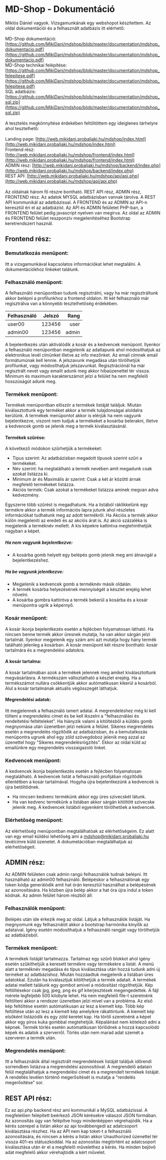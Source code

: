 # MD-Shop - Dokumentáció

Miklós Dániel vagyok. Vizsgamunkának egy webshopot készítettem. Az oldal dokumentációi és a felhasznált adatbázis itt elérhető:<br><br>
MD-Shop dokumentáció: [https://github.com/MikiDani/mdshop/blob/master/documentation/mdshop_dokumentacio.pdf](https://github.com/MikiDani/mdshop/blob/master/documentation/mdshop_dokumentacio.pdf)<br>
MD-Shop technikai felépítése: [https://github.com/MikiDani/mdshop/blob/master/documentation/mdshop_felepitese.pdf](https://github.com/MikiDani/mdshop/blob/master/documentation/mdshop_felepitese.pdf)<br>
SQL adatbázis: [https://github.com/MikiDani/mdshop/blob/master/documentation/mdshop_sql.zip](https://github.com/MikiDani/mdshop/blob/master/documentation/mdshop_sql.zip)<br><br>
A tesztelés megkönnyítése érdekében feltöltöttem egy ideiglenes tárhelyre ahol tesztelhető:<br><br>
Landing page: [http://web.mikidani.probaljaki.hu/mdshop/index.html](http://web.mikidani.probaljaki.hu/mdshop/index.html)<br>
Frontend rész: [http://web.mikidani.probaljaki.hu/mdshop/frontend/index.html](http://web.mikidani.probaljaki.hu/mdshop/frontend/index.html)<br>
ADMIN rész: [http://web.mikidani.probaljaki.hu/mdshop/backend/index.php](http://web.mikidani.probaljaki.hu/mdshop/backend/index.php)<br>
REST API: [http://web.mikidani.probaljaki.hu/mdshop/api/api.php](http://web.mikidani.probaljaki.hu/mdshop/api/api.php)<br><br>
Az oldalnak három fő részre bontható. REST API rész, ADMIN rész, FRONTEND rész. Az adatok MYSQL adatbázisban vannak tárolva. A REST API kommunikál az adatbázissal. A FRONTEND és az ADMIN az API-n keresztül éri el az adatbázist. Az API és ADMIN felületet PHP-ban, a FRONTEND felület pedig javascript nyelven van megírva. Az oldal az ADMIN és FRONTEND felület reszponzív megjelenítéséhez Bootstrap keretrendszert használ.

## Frontend rész:

### Bemutatkozás menüpont:
Itt a vizsgamunkával kapcsolatos információkat lehet megtalálni. A dokumentációkhoz linkeket találunk.

### Felhasználó menüpont:
A felhasználó menüpontban tudunk regisztrálni, vagy ha már regisztráltunk akkor belépni a profilunkhoz a frontend oldalon. Itt két felhasználó már regisztrálva van a könnyebb tesztelhetőség érdekében.

| Felhasználó | Jelszó | Rang  |
| ----------- |:------:| -----:|
| user00      | 123456 | user  |
| admin00     | 123456 | admin |

A bejelentkezés után aktiválódik a kosár és a kedvencek menüpont. Ilyenkor a felhasználó menüpontban megjelenik az adatlapunk ahol módosíthatjuk az elektronikus levél címünket illetve az info mezőnket.  Az email címnek email formátumúnak kell lennie. A jelszavunk megadása után törölhetjük profilunkat, vagy módosíthatjuk jelszavunkat. 
Regisztrációnál ha már regisztrált nevet vagy emailt adunk meg akkor hibaüzenettel tér vissza. Minimum és maximum karakterszámot jelzi a felület ha nem megfelelő hosszúságút adunk meg.

### Termékek menüpont:
Termékek menüpontban először a termékek listáját találjuk. Miután kiválasztottunk egy terméket akkor a termék tulajdonságai aloldalra kerülünk. A termékek menüpontot akkor is elérjük ha nem vagyunk bejelentkezve, viszont nem tudjuk a termékeket a kosárba belerakni, illetve a kedvencek gomb se jelenik meg a termék kiválasztásánál.
#### Termékek szűrése:
A következő módokon szűrhetjük a termékeket:
- Tipus szerint: Az adatbázisban megadott típusok szerint szűri a termékeket.
- Név szerint: ha megtalálható a termék nevében amit megadunk csak azokat listázza ki.
- Minimum ár és Maximális ár szerint: Csak a két ár közötti árnak megfelelő termékeket listázza.
- Akciós termék: Csak azokat a termékeket listázza aminek megvan adva kedvezmény.

Egyszerre több szűrést is megadhatunk. Ha a listából ráklikkelünk egy termékre akkor a termék információs lapra jutunk ahol részletes információkat tudhatunk meg az adott termékről. Ha Akciós a termék akkor külön megjeleníti az eredeti és az akciós árat is. Az akció százaléka is megjelenik a terméknév mellett. A kis képekre kattintva megtehinthetjük nagyban a képet.
##### Ha nem vagyunk bejelentkezve:
- A kosárba gomb helyett egy belépés gomb jelenik meg ami átnavigál a bejelentkezéshez.
##### Ha be vagyunk jelentkezve:
- Megjelenik a kedvencek gomb a terméknév másik oldalán.
- A termék kosárba helyezésének mennyiségét a készlet erejéig lehet növelni.
- A kosárba gombra kattintva a termék bekerül a kosárba és a kosár menüpontra ugrik a képernyő.

### Kosár menüpont:
A kosár ikonja bejelentkezés esetén a fejlécben folyamatosan látható. Ha nincsen benne termék 
akkor üresnek mutatja, ha van akkor sárgán jelzi tartalmát. Ilyenkor megjelenik egy szám ami azt mutatja hogy hány termék található jelenleg a kosárban. A kosár menüpont két részre bontható: kosár tartalmára és a megrendelési adatokra.
#### A kosár tartalma:
A kosár tartalmában azok a termékek jelennek meg amiket kiválasztottunk megvásárlásra. A termékszám változtatható a készlet erejéig. Ha a termékszámot nullára csökkentjük akkor autómatikusan kikerül a kosárból. Alul a kosár tartalmának aktuális végösszegét láthatjuk.
#### Megrendelési adatok:
Itt megjelennek a felhasználó ismert adatai. A megrendeléshez még ki kell tölteni a megrendelési címet és be kell ikszelni a "felhasználási és rendeltetési feltételeket". Ha hiányzik valami a kitöltésből a küldés gomb megnyomása után üzenetben jelzi nekünk a felület. Sikeres megrendelés esetén a megrendelés rögzítődik az adatbázisban, és a bemutatkozás menüpontra ugrunk ahol egy zöld szövegdoboz jelenik meg azzal az üzenettel hogy "Sikeres megrendelésrögzítés". Ekkor az oldal küld az emailünkre egy megrendelés visszaigazoló linket.

### Kedvencek menüpont:
A kedvencek ikonja bejelentkezés esetén a fejlécben folyamatosan megtalálható. A kedvencek listát a felhasználó profijában rögzítődik ellentétben a kosár tartalmával. Hogyha újra bejelentkezünk a kedvencek is újra betöltődnek.
- Ha nincsen kedvenc termékünk akkor egy üres szivecskét látunk.
- Ha van kedvenc termékünk a listában akkor sárgán kitöltött szivecske jelenik meg.
A kedvencek listából egyenként törölhetőek a kedvencek.
### Elérhetőség menüpont:
Az elérhetőség menüpontban megtalálhatóak az elérhetőségeim. Ez alatt van egy email küldési lehetőség ami a mdshop@mikidani.probaljaki.hu levélcímre küld üzenetet. A dokumetációban megtalálhatjuk az elérhetőségeit.

## ADMIN rész:

Az ADMIN felületen csak admin rangú felhasználók tudnak belépni. Itt használható az admin00 felhasználó. Belépéskor a felhasználónak egy token kódja generálódik amit hat órán keresztül használhat a belépésének az azonosítására. Ha közben újra belép akkor a hat óra újra indul a token kódnak.
Az admin felület három részből áll:

### Felhasználók menüpont:
Belépés után ide érkezik meg az oldal. Látjuk a felhasználók listáját. Ha megnyomunk egy felhasználót akkor a bootstrap harmónika kinyílik az adataival. Igény esetén módosíthatjuk a felhasználó rangját vagy törölhetjük az adatbázisból.

### Termékek menüpont:
A termékek listáját tartalmazza. Tartalmaz egy szűrő blokkot ahol igény esetén szűkíthetjük a keresett termékre vagy termékekre a listát. A menü alatt a terméknév megadása és típus kiválasztása után hozzá tudunk adni új terméket az adatbázishoz. Miután hozzáadtuk megjelenik a listában üres adatokkal. Ezután ha kiválasztjuk kitölthetjük a termék adatait. A termékek adatai mellett találunk egy gombot amivel a módosítást rögzíthetjük.
Kép feltöltésekor csak jpg, jpeg, png és gif kiterjesztések megengedettek. A fájl mérete legfeljebb 500 kilobyte lehet. Ha nem megfelelő file-t szeretnénk feltölteni akkor a rendszer üzenetben jelzi mivel van a probléma. Az első kép feltöltése esetén autómatikusan az lesz a kiemelt kép. Több kép feltöltése után az lesz a kiemelt kép amelyikre rákattintunk. A kiemelt kép elsőként listázódik és egy zöld keretet kap. Ha töröli szeretnénk a képet akkor egy piros kuka gombbal megtehetjük. Képaláírást nem kötelező adni a képnek. Termék törlés esetén autómatikusan törlődnek a hozzá kapcsolódó képek és adatok a szerverről. Törlés után nem marad adat szemét a szerveren a termék után.

### Megrendelés menüpont:
Itt a felhasználók által regisztrált megrendelések listáját találjuk időrendi sorrendben listázva a megrendelési azonosítóval. A megrendelő adatain felül megtalálhatjuk a megrendelési címet és a megrendelt termékek listáját. A rendellés levélen történő megerősítését is mutatja a "rendelés megerősítése" sor.

## REST API rész:

Ez az api.php backend rész ami kommunikál a MySQL adatbázissal. A megfelelően felépített beérkező JSON kérésekre válaszol JSON formában. Az azonosítás úgy van felépítve hogy mindenképpen végrehajódik. Ha a kérés szerepel a listán akkor az api továbbengedi az adatcsoport kiválasztása részhez. Ha az API nem kap toket-t a felhasználó azonosítására, és nincsen a kérés a listán akkor Unauthorized üzenettel tér vissza 401-es státuszkóddal. Ha az azonosítás megtörtént az adatcsoport kiválasztása után ér el a megfelelő művelethez a kérés. Ha minden bejövő adat megfelelő akkor vérehajtódik a kért művelet.